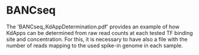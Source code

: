 # BANCseq

The 'BANCseq_KdAppDetermination.pdf' provides an example of how KdApps can be determined from raw read counts at each tested TF binding site and concentration.
For this, it is necessary to have also a file with the number of reads mapping to the used spike-in genome in each sample.
